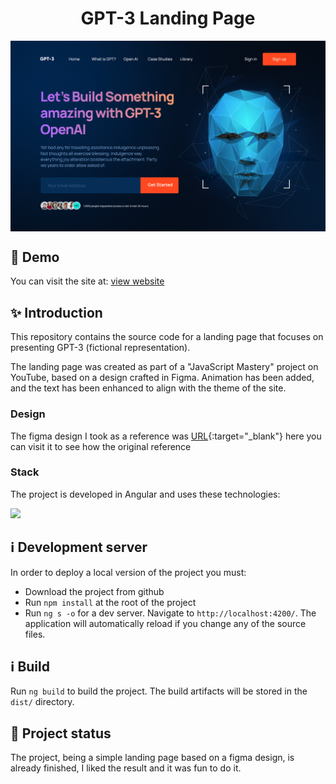 <h1 align="center">GPT-3 Landing Page</h1>
<img align="center" src="./assets/hero-screen.png" />

## :rocket: Demo
You can visit the site at: [view website](https://marcosic.netlify.app/home/)

## :sparkles: Introduction
This repository contains the source code for a landing page that focuses on presenting GPT-3 (fictional representation).

The landing page was created as part of a "JavaScript Mastery" project on YouTube, based on a design crafted in Figma. Animation has been added, and the text has been enhanced to align with the theme of the site.

### Design 
The figma design I took as a reference was [URL](https://www.figma.com/file/lz9lLpFHMxHm2odnwM3R0z/gpt3?type=design&node-id=0-1&mode=design&t=Y2RJKX9EnjgOxyI2-0){:target="_blank"} here you can visit it to see how the original reference

### Stack
The project is developed in Angular and uses these technologies:
<p user-select="none" align="left">
   <a href="#" rel="noreferrer"> <img src="https://skillicons.dev/icons?i=angular,ts,css,html,tailwind"/> </a>
</p>

## ℹ️ Development server
In order to deploy a local version of the project you must:
- Download the project from github
- Run `npm install` at the root of the project
- Run `ng s -o` for a dev server. Navigate to `http://localhost:4200/`.
The application will automatically reload if you change any of the source files.

## ℹ️ Build
Run `ng build` to build the project. The build artifacts will be stored in the `dist/` directory.

## 💪 Project status
The project, being a simple landing page based on a figma design, is already finished, I liked the result and it was fun to do it.
